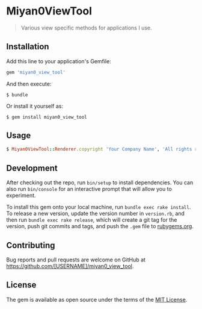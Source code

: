 # Miyan0ViewTool

> Various view specific methods for applications I use.

## Installation

Add this line to your application's Gemfile:

```ruby
gem 'miyan0_view_tool'
```

And then execute:

    $ bundle

Or install it yourself as:

    $ gem install miyan0_view_tool

## Usage
```ruby
$ Miyan0ViewTool::Renderer.copyright 'Your Company Name', 'All rights reserved'
```
## Development

After checking out the repo, run `bin/setup` to install dependencies. You can also run `bin/console` for an interactive prompt that will allow you to experiment.

To install this gem onto your local machine, run `bundle exec rake install`. To release a new version, update the version number in `version.rb`, and then run `bundle exec rake release`, which will create a git tag for the version, push git commits and tags, and push the `.gem` file to [rubygems.org](https://rubygems.org).

## Contributing

Bug reports and pull requests are welcome on GitHub at https://github.com/[USERNAME]/miyan0_view_tool.

## License

The gem is available as open source under the terms of the [MIT License](http://opensource.org/licenses/MIT).
